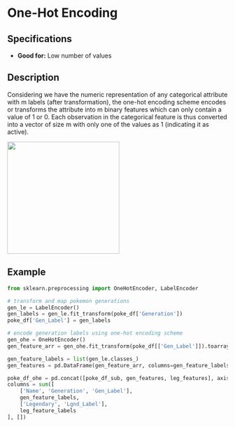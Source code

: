 # One-Hot Encoding

## Specifications

- **Good for:** Low number of values

## Description

Considering we have the numeric representation of any categorical attribute with m labels (after transformation), the one-hot encoding scheme encodes or transforms the attribute into m binary features which can only contain a value of 1 or 0. Each observation in the categorical feature is thus converted into a vector of size m with only one of the values as 1 (indicating it as active).

<img src="image4.jpg" style="width:2.66822in" />

## Example

```python
from sklearn.preprocessing import OneHotEncoder, LabelEncoder

# transform and map pokemon generations
gen_le = LabelEncoder()
gen_labels = gen_le.fit_transform(poke_df['Generation'])
poke_df['Gen_Label'] = gen_labels

# encode generation labels using one-hot encoding scheme
gen_ohe = OneHotEncoder()
gen_feature_arr = gen_ohe.fit_transform(poke_df[['Gen_Label']]).toarray()

gen_feature_labels = list(gen_le.classes_)
gen_features = pd.DataFrame(gen_feature_arr, columns=gen_feature_labels)

poke_df_ohe = pd.concat([poke_df_sub, gen_features, leg_features], axis=1)
columns = sum([
    ['Name', 'Generation', 'Gen_Label'],
    gen_feature_labels,
    ['Legendary', 'Lgnd_Label'],
    leg_feature_labels
], [])
```
